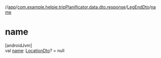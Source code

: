 //[app](../../../index.md)/[com.example.helpie.tripPlanificator.data.dto.response](../index.md)/[LegEndDto](index.md)/[name](name.md)

# name

[androidJvm]\
val [name](name.md): [LocationDto](../-location-dto/index.md)? = null
